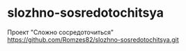 # slozhno-sosredotochitsya  
Проект "Сложно сосредоточиться"
https://github.com/Romzes82/slozhno-sosredotochitsya.git
